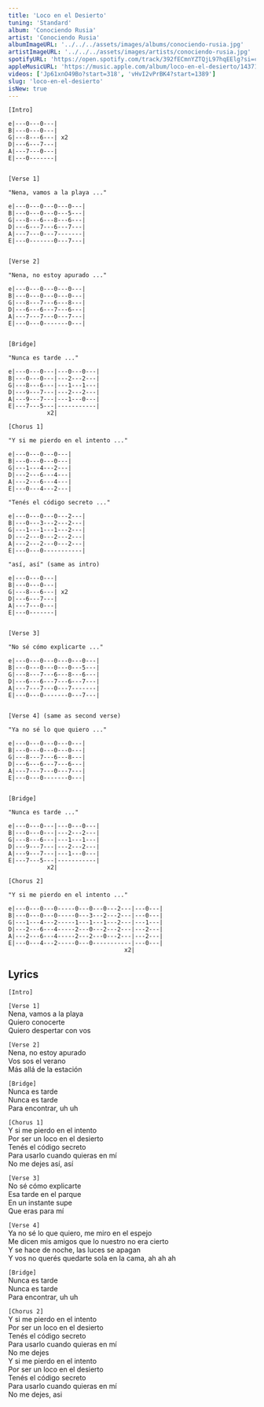 ```yaml
---
title: 'Loco en el Desierto'
tuning: 'Standard'
album: 'Conociendo Rusia'
artist: 'Conociendo Rusia'
albumImageURL: '../../../assets/images/albums/conociendo-rusia.jpg'
artistImageURL: '../../../assets/images/artists/conociendo-rusia.jpg'
spotifyURL: 'https://open.spotify.com/track/392fECmnYZTQjL97hqEElg?si=c86d2b25eab34ab6'
appleMusicURL: 'https://music.apple.com/album/loco-en-el-desierto/1437197456?i=1437197459'
videos: ['Jp61xnO49Bo?start=318', 'vHvI2vPrBK4?start=1389']
slug: 'loco-en-el-desierto'
isNew: true
---
```


```
[Intro]

e|---0---0---|
B|---0---0---|
G|---8---6---| x2
D|---6---7---|
A|---7---0---|
E|---0-------|


[Verse 1]

"Nena, vamos a la playa ..."

e|---0---0---0---0---|
B|---0---0---0---5---|
G|---8---6---8---6---|
D|---6---7---6---7---|
A|---7---0---7-------|
E|---0-------0---7---|


[Verse 2]

"Nena, no estoy apurado ..."

e|---0---0---0---0---|
B|---0---0---0---0---|
G|---8---7---6---8---|
D|---6---6---7---6---|
A|---7---7---0---7---|
E|---0---0-------0---|


[Bridge]

"Nunca es tarde ..."

e|---0---0---|---0---0---|
B|---0---0---|---2---2---|
G|---8---6---|---1---1---|
D|---9---7---|---2---2---|
A|---9---7---|---1---0---|
E|---7---5---|-----------|
           x2|

[Chorus 1]

"Y si me pierdo en el intento ..."

e|---0---0---0---|
B|---0---0---0---|
G|---1---4---2---|
D|---2---6---4---|
A|---2---6---4---|
E|---0---4---2---|

"Tenés el código secreto ..."

e|---0---0---0---2---|
B|---0---3---2---2---|
G|---1---1---1---2---|
D|---2---0---2---2---|
A|---2---2---0---2---|
E|---0---0-----------|

"así, así" (same as intro)

e|---0---0---|
B|---0---0---|
G|---8---6---| x2
D|---6---7---|
A|---7---0---|
E|---0-------|


[Verse 3]

"No sé cómo explicarte ..."

e|---0---0---0---0---0---|
B|---0---0---0---0---5---|
G|---8---7---6---8---6---|
D|---6---6---7---6---7---|
A|---7---7---0---7-------|
E|---0---0-------0---7---|


[Verse 4] (same as second verse)

"Ya no sé lo que quiero ..."

e|---0---0---0---0---|
B|---0---0---0---0---|
G|---8---7---6---8---|
D|---6---6---7---6---|
A|---7---7---0---7---|
E|---0---0-------0---|


[Bridge]

"Nunca es tarde ..."

e|---0---0---|---0---0---|
B|---0---0---|---2---2---|
G|---8---6---|---1---1---|
D|---9---7---|---2---2---|
A|---9---7---|---1---0---|
E|---7---5---|-----------|
           x2|

[Chorus 2]

"Y si me pierdo en el intento ..."

e|---0---0---0-----0---0---0---2---|---0---|
B|---0---0---0-----0---3---2---2---|---0---|
G|---1---4---2-----1---1---1---2---|---1---|
D|---2---6---4-----2---0---2---2---|---2---|
A|---2---6---4-----2---2---0---2---|---2---|
E|---0---4---2-----0---0-----------|---0---|
                                 x2|

```

## Lyrics

`[Intro]`

`[Verse 1]`  
Nena, vamos a la playa  
Quiero conocerte  
Quiero despertar con vos

`[Verse 2]`  
Nena, no estoy apurado  
Vos sos el verano  
Más allá de la estación

`[Bridge]`  
Nunca es tarde  
Nunca es tarde  
Para encontrar, uh uh

`[Chorus 1]`  
Y si me pierdo en el intento  
Por ser un loco en el desierto  
Tenés el código secreto  
Para usarlo cuando quieras en mí  
No me dejes así, así

`[Verse 3]`  
No sé cómo explicarte  
Esa tarde en el parque  
En un instante supe  
Que eras para mí

`[Verse 4]`  
Ya no sé lo que quiero, me miro en el espejo  
Me dicen mis amigos que lo nuestro no era cierto  
Y se hace de noche, las luces se apagan  
Y vos no querés quedarte sola en la cama, ah ah ah

`[Bridge]`  
Nunca es tarde  
Nunca es tarde  
Para encontrar, uh uh

`[Chorus 2]`  
Y si me pierdo en el intento  
Por ser un loco en el desierto  
Tenés el código secreto  
Para usarlo cuando quieras en mí  
No me dejes  
Y si me pierdo en el intento  
Por ser un loco en el desierto  
Tenés el código secreto  
Para usarlo cuando quieras en mí  
No me dejes, asi
